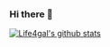 ### Hi there 👋

<!--
**Life4gal/Life4gal** is a ✨ _special_ ✨ repository because its `README.md` (this file) appears on your GitHub profile.

Here are some ideas to get you started:

- 🔭 I’m currently working on ...
- 🌱 I’m currently learning ...
- 👯 I’m looking to collaborate on ...
- 🤔 I’m looking for help with ...
- 💬 Ask me about ...
- 📫 How to reach me: ...
- 😄 Pronouns: ...
- ⚡ Fun fact: ...
-->

[![Life4gal's github stats](https://github-readme-stats.vercel.app/api?username=Life4gal)](https://github.com/anuraghazra/github-readme-stats)
